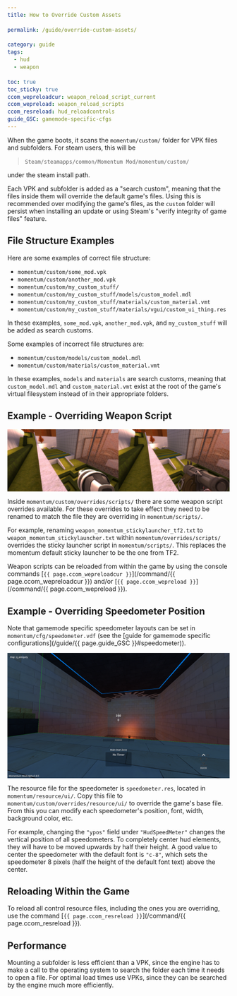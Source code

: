 ```yaml
---
title: How to Override Custom Assets

permalink: /guide/override-custom-assets/

category: guide
tags:
  - hud
  - weapon

toc: true
toc_sticky: true
ccom_wepreloadcur: weapon_reload_script_current
ccom_wepreload: weapon_reload_scripts
ccom_resreload: hud_reloadcontrols
guide_GSC: gamemode-specific-cfgs
---
```


When the game boots, it scans the `momentum/custom/` folder for VPK files and subfolders.
For steam users, this will be 

> `Steam/steamapps/common/Momentum Mod/momentum/custom/` 

under the steam install path.

Each VPK and subfolder is added as a "search custom", meaning that the files inside them will override the default game's files.
Using this is recommended over modifying the game's files, as the `custom` folder will persist when installing an update or using Steam's "verify integrity of game files" feature.

## File Structure Examples
Here are some examples of correct file structure:
- `momentum/custom/some_mod.vpk` 
- `momentum/custom/another_mod.vpk` 
- `momentum/custom/my_custom_stuff/`
- `momentum/custom/my_custom_stuff/models/custom_model.mdl`
- `momentum/custom/my_custom_stuff/materials/custom_material.vmt`
- `momentum/custom/my_custom_stuff/materials/vgui/custom_ui_thing.res`

In these examples, `some_mod.vpk`, `another_mod.vpk`, and `my_custom_stuff` will be added as search customs.

Some examples of incorrect file structures are: 
- `momentum/custom/models/custom_model.mdl`
- `momentum/custom/materials/custom_material.vmt`

In these examples, `models` and `materials` are search customs, meaning that `custom_model.mdl` and `custom_material.vmt` exist at the root of the game's virtual filesystem instead of in their appropriate folders.

## Example - Overriding Weapon Script
<img src="/assets/images/override-custom-assets_guide/weapon_compare.jpg" alt="Weapon Model Comparison" style="display: block; margin: auto;">

Inside `momentum/custom/overrides/scripts/` there are some weapon script overrides available.
For these overrides to take effect they need to be renamed to match the file they are overriding in `momentum/scripts/`.

For example, renaming `weapon_momentum_stickylauncher_tf2.txt` to `weapon_momentum_stickylauncher.txt` within `momentum/overrides/scripts/` overrides the sticky launcher script in `momentum/scripts/`. This replaces the momentum default sticky launcher to be the one from TF2.

Weapon scripts can be reloaded from within the game by using the console commands [`{{ page.ccom_wepreloadcur }}`](/command/{{ page.ccom_wepreloadcur }}) and/or [`{{ page.ccom_wepreload }}`](/command/{{ page.ccom_wepreload }}).

## Example - Overriding Speedometer Position
Note that gamemode specific speedometer layouts can be set in `momentum/cfg/speedometer.vdf` (see the [guide for gamemode specific configurations](/guide/{{ page.guide_GSC }}#speedometer)).

<img src="/assets/images/override-custom-assets_guide/centered_speedo.png" alt="Centered Speedometer" style="display: block; margin: auto;">

The resource file for the speedometer is `speedometer.res`, located in `momentum/resource/ui/`.
Copy this file to `momentum/custom/overrides/resource/ui/` to override the game's base file.
From this you can modify each speedometer's position, font, width, background color, etc.

For example, changing the `"ypos"` field under `"HudSpeedMeter"` changes the vertical position of all speedometers.
To completely center hud elements, they will have to be moved upwards by half their height. 
A good value to center the speedometer with the default font is `"c-8"`, which sets the speedometer 8 pixels (half the height of the default font text) above the center.

## Reloading Within the Game
To reload all control resource files, including the ones you are overriding, use the command [`{{ page.ccom_resreload }}`](/command/{{ page.ccom_resreload }}).

## Performance
Mounting a subfolder is less efficient than a VPK, since the engine has to make a call to the operating system to search the folder each time it needs to open a file.
For optimal load times use VPKs, since they can be searched by the engine much more efficiently.
